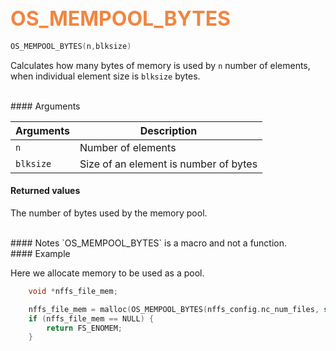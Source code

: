 ## <font color="#F2853F" style="font-size:24pt">OS_MEMPOOL_BYTES</font>

```c
OS_MEMPOOL_BYTES(n,blksize)
```

Calculates how many bytes of memory is used by `n` number of elements, when individual element size is `blksize` bytes.

<br>
#### Arguments

| Arguments | Description |
|-----------|-------------|
| `n` |  Number of elements  |
| `blksize` |  Size of an element is number of bytes  |

#### Returned values
The number of bytes used by the memory pool.

<br>
#### Notes
`OS_MEMPOOL_BYTES` is a macro and not a function.

<br>
#### Example

Here we allocate memory to be used as a pool.

```c
    void *nffs_file_mem;

    nffs_file_mem = malloc(OS_MEMPOOL_BYTES(nffs_config.nc_num_files, sizeof (struct nffs_file)));
    if (nffs_file_mem == NULL) {
        return FS_ENOMEM;
    }
```


